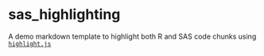 # sas_highlighting

A demo markdown template to highlight both R and SAS code chunks using [`highlight.js`](https://highlightjs.org/)
